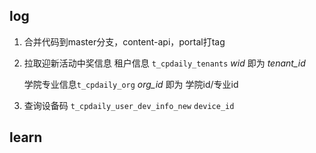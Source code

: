 ## log

1. 合并代码到master分支，content-api，portal打tag

2. 拉取迎新活动中奖信息 租户信息 `t_cpdaily_tenants`  *wid* 即为 *tenant_id* 

   学院专业信息`t_cpdaily_org`  *org_id* 即为 学院id/专业id

3. 查询设备码 `t_cpdaily_user_dev_info_new`  `device_id`

## learn



